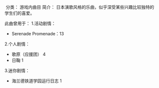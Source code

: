 ![]()
分类： 游戏内曲目
简介：
日本演歌风格的乐曲，似乎深受某些兴趣比较独特的学生们的喜爱。

此曲曾用于：
1.活动剧情：
 - Serenade Promenade：13

2.个人剧情：
 - 歌原（应援团） 4
 - 日鞠 1

3.迷你剧情：
 - 海兰德铁道学园运行日志 1



